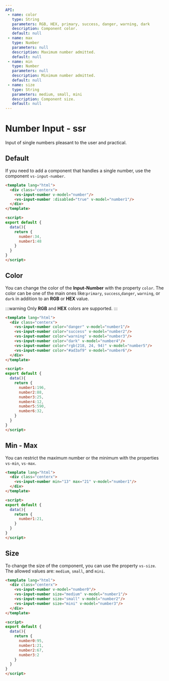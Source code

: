 ```yaml
---
API:
 - name: color
   type: String
   parameters: RGB, HEX, primary, success, danger, warning, dark
   description: Component color.
   default: null
 - name: max
   type: Number
   parameters: null
   description: Maximum number admitted.
   default: null
 - name: min
   type: Number
   parameters: null
   description: Minimum number admitted.
   default: null
 - name: size
   type: String
   parameters: medium, small, mini
   description: Component size.
   default: null
---
```


# Number Input **- ssr**

<box header>

  Input of single numbers pleasant to the user and practical.

</box>

<box>

## Default

If you need to add a component that handles a single number, use the component `vs-input-number`.

<vuecode md>
<div slot="demo">
  <Demos-Inputnumber-Default />
</div>
<div slot="code">

```html
<template lang="html">
  <div class="centerx">
    <vs-input-number v-model="number"/>
    <vs-input-number :disabled="true" v-model="number1"/>
  </div>
</template>

<script>
export default {
  data(){
    return {
      number:34,
      number1:48
    }
  }
}
</script>
```

</div>
</vuecode>

</box>

<box>

## Color

You can change the color of the **Input-Number** with the property `color`. The color can be one of the main ones like:`primary`, `success`,`danger`, `warning`, or `dark` in addition to an **RGB** or **HEX** value.

:::warning
  Only **RGB** and **HEX** colors are supported.
:::

<vuecode md>
<div slot="demo">
  <Demos-Inputnumber-Color />
</div>
<div slot="code">

```html
<template lang="html">
  <div class="centerx">
    <vs-input-number color="danger" v-model="number1"/>
    <vs-input-number color="success" v-model="number2"/>
    <vs-input-number color="warning" v-model="number3"/>
    <vs-input-number color="dark" v-model="number4"/>
    <vs-input-number color="rgb(218, 24, 94)" v-model="number5"/>
    <vs-input-number color="#ad3af9" v-model="number6"/>
  </div>
</template>

<script>
export default {
  data(){
    return {
      number1:196,
      number2:88,
      number3:25,
      number4:12,
      number5:590,
      number6:32,
    }
  }
}
</script>
```

</div>
</vuecode>
</box>

<box>

## Min - Max

You can restrict the maximum number or the minimum with the properties `vs-min`, `vs-max`.

<vuecode md>
<div slot="demo">
  <Demos-Inputnumber-Minmax />
</div>
<div slot="code">

```html
<template lang="html">
  <div class="centerx">
    <vs-input-number min="13" max="21" v-model="number1"/>
  </div>
</template>

<script>
export default {
  data(){
    return {
      number1:21,
    }
  }
}
</script>
```

</div>
</vuecode>
</box>

<box>

## Size

To change the size of the component, you can use the property `vs-size`. The allowed values are: `medium`, `small`, and `mini`.

<vuecode md>
<div slot="demo">
  <Demos-Inputnumber-Size />
</div>
<div slot="code">

```html
<template lang="html">
  <div class="centerx">
    <vs-input-number v-model="number0"/>
    <vs-input-number size="medium" v-model="number1"/>
    <vs-input-number size="small" v-model="number2"/>
    <vs-input-number size="mini" v-model="number3"/>
  </div>
</template>

<script>
export default {
  data(){
    return {
      number0:95,
      number1:21,
      number2:67,
      number3:2
    }
  }
}
</script>
```

</div>
</vuecode>
</box>
